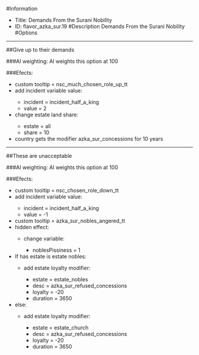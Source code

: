 #Information
 - Title: Demands From the Surani Nobility
 - ID: flavor_azka_sur.19
#Description
Demands From the Surani Nobility
#Options

___
##Give up to their demands

###AI weighting:
AI weights this option at 100


###Efects:<ul><li>custom tooltip = nsc_much_chosen_role_up_tt</li><li>add incident variable value:</li><ul><li>incident = incident_half_a_king</li><li>value = 2</li></ul><li>change estate land share:</li><ul><li>estate = all</li><li>share = 10</li></ul><li>country gets the modifier azka_sur_concessions for 10 years</li></ul>

___
##These are unacceptable

###AI weighting:
AI weights this option at 100


###Efects:<ul><li>custom tooltip = nsc_chosen_role_down_tt</li><li>add incident variable value:</li><ul><li>incident = incident_half_a_king</li><li>value = -1</li></ul><li>custom tooltip = azka_sur_nobles_angered_tt</li><li>hidden effect:</li><ul><li>change variable:</li><ul><li>noblesPissiness = 1</li></ul></ul><li>If has estate is estate nobles:</li><ul><li>add estate loyalty modifier:</li><ul><li>estate = estate_nobles</li><li>desc = azka_sur_refused_concessions</li><li>loyalty = -20</li><li>duration = 3650</li></ul></ul><li>else:</li><ul><li>add estate loyalty modifier:</li><ul><li>estate = estate_church</li><li>desc = azka_sur_refused_concessions</li><li>loyalty = -20</li><li>duration = 3650</li></ul></ul></ul>
